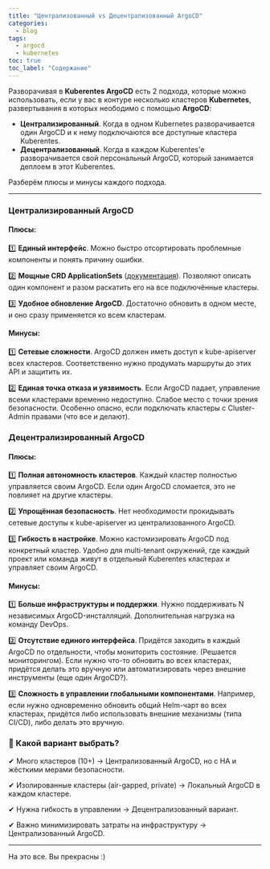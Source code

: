 ```yaml
---
title: "Централизованный vs Децентрализованный ArgoCD"
categories:
  - blog
tags:
  - argocd
  - kubernetes
toc: true
toc_label: "Содержание"
---
```


Разворачивая в **Kuberentes ArgoCD** есть 2 подхода, которые можно использовать, если у вас в контуре несколько кластеров **Kubernetes**, развертывания в которых неободимо с помощью **ArgoCD**: 

- **Централизированный**. Когда в одном  Kubernetes разворачивается один ArgoCD и к нему подключаются все доступные кластера Kuberentes.
- **Децентрализованный**. Когда в каждом Kuberentes'e разворачивается свой персональный ArgoCD, который занимается деплоем в этот Kuberentes.

Разберём плюсы и минусы каждого подхода.

___

### Централизированный ArgoCD

#### Плюсы:

1️⃣ **Единый интерфейс**. Можно быстро отсортировать проблемные компоненты и понять причину ошибки. 

2️⃣ **Мощные CRD ApplicationSets** ([документация](https://argo-cd.readthedocs.io/en/latest/user-guide/application-set/)). Позволяют описать один компонент и разом раскатить его на все подключённые кластеры.

3️⃣ **Удобное обновление ArgoCD**. Достаточно обновить в одном месте, и оно сразу применяется ко всем кластерам.

#### Минусы:

1️⃣ **Сетевые сложности**. ArgoCD должен иметь доступ к kube-apiserver всех кластеров. Соответственно нужно продумать маршруты до этих API и защитить их.

2️⃣ **Единая точка отказа и уязвимость**. Если ArgoCD падает, управление всеми кластерами временно недоступно. Слабое место с точки зрения безопасности. Особенно опасно, если подключать кластеры с Cluster-Admin правами (что все и делают).

### Децентрализированный ArgoCD

#### Плюсы:

1️⃣ **Полная автономность кластеров**. Каждый кластер полностью управляется своим ArgoCD. Если один ArgoCD сломается, это не повлияет на другие кластеры.

2️⃣ **Упрощённая безопасность**. Нет необходимости прокидывать сетевые доступы к kube-apiserver из централизованного ArgoCD.

3️⃣ **Гибкость в настройке**. Можно кастомизировать ArgoCD под конкретный кластер. Удобно для multi-tenant окружений, где каждый проект или команда живут в отдельный Kuberentes кластерах и управляет своим ArgoCD.

#### Минусы:

1️⃣ **Больше инфраструктуры и поддержки**. Нужно поддерживать N независимых ArgoCD-инсталляций. Дополнительная нагрузка на команду DevOps.

2️⃣ **Отсутствие единого интерфейса**. Придётся заходить в каждый ArgoCD по отдельности, чтобы мониторить состояние. (Решается мониторингом). Если нужно что-то обновить во всех кластерах, придётся делать это вручную или автоматизировать через внешние инструменты (еще один ArgoCD?).

3️⃣ **Сложность в управлении глобальными компонентами**. Например, если нужно одновременно обновить общий Helm-чарт во всех кластерах, придётся либо использовать внешние механизмы (типа CI/CD), либо делать это вручную.

### 🎯 Какой вариант выбрать?

✔ Много кластеров (10+) → Централизованный ArgoCD, но с HA и жёсткими мерами безопасности.

✔ Изолированные кластеры (air-gapped, private) → Локальный ArgoCD в каждом кластере.

✔ Нужна гибкость в управлении → Децентрализованный вариант.

✔ Важно минимизировать затраты на инфраструктуру → Централизованный ArgoCD.


---
На это все. Вы прекрасны :)
